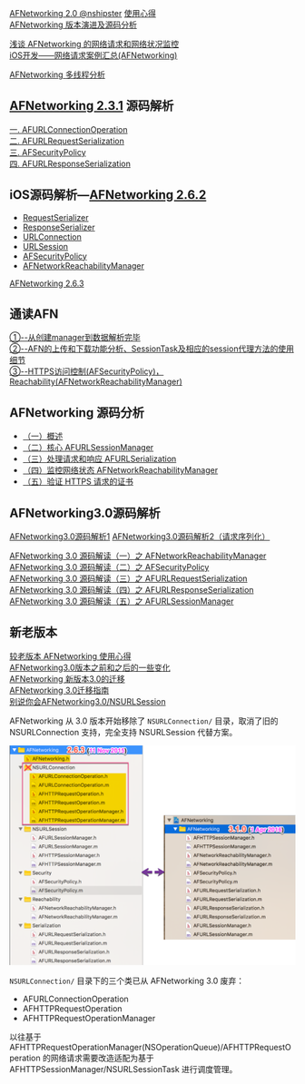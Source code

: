 [AFNetworking 2.0 @nshipster](http://nshipster.cn/afnetworking-2/)  [使用心得](http://summertreee.github.io/blog/2015/05/13/afnetworking2-dot-0shi-yong-xin-de/)  
[AFNetworking 版本演进及源码分析](http://www.jianshu.com/p/8eac5b1975de)  

[浅谈 AFNetworking 的网络请求和网络状况监控](http://www.jianshu.com/p/c561947ccea3)  
[iOS开发——网络请求案例汇总(AFNetworking)](http://blog.csdn.net/chenyufeng1991/article/details/50062143)  

[AFNetworking 多线程分析](http://www.jianshu.com/p/efc094b1d49e)  

## [AFNetworking 2.3.1](https://github.com/AFNetworking/AFNetworking/tree/2.3.1) 源码解析

[一.  AFURLConnectionOperation](http://blog.cnbang.net/tech/2320/)  
[二. AFURLRequestSerialization](http://blog.cnbang.net/tech/2371/)  
[三. AFSecurityPolicy](http://blog.cnbang.net/tech/2416/)  
[四. AFURLResponseSerialization](http://blog.cnbang.net/tech/2456/)  

## iOS源码解析—[AFNetworking 2.6.2](https://github.com/AFNetworking/AFNetworking/tree/2.6.2)

- [RequestSerializer](http://www.jianshu.com/p/e15545a0dade)  
- [ResponseSerializer](http://www.jianshu.com/p/804f51c1fc55)  
- [URLConnection](http://www.jianshu.com/p/1ec5812f676e)  
- [URLSession](http://www.jianshu.com/p/7381b401128d)  
- [AFSecurityPolicy](http://www.jianshu.com/p/eb4fcfa910f3)  
- [AFNetworkReachabilityManager](http://www.jianshu.com/p/48b741eec54d)  

[AFNetworking 2.6.3](https://github.com/AFNetworking/AFNetworking/releases/tag/2.6.3)

## 通读AFN
[①--从创建manager到数据解析完毕](http://www.jianshu.com/p/88f7e9ae7dc2)  
[②--AFN的上传和下载功能分析、SessionTask及相应的session代理方法的使用细节](http://www.jianshu.com/p/9493c4bc2694)  
[③--HTTPS访问控制(AFSecurityPolicy)，Reachability(AFNetworkReachabilityManager)](http://www.jianshu.com/p/11241691389a)  

## AFNetworking 源码分析

- [（一）概述](https://github.com/Draveness/Analyze/blob/master/contents/AFNetworking/AFNetworking%20%E6%A6%82%E8%BF%B0%EF%BC%88%E4%B8%80%EF%BC%89.md)  
- [（二）核心 AFURLSessionManager](https://github.com/Draveness/Analyze/blob/master/contents/AFNetworking/AFNetworking%20%E7%9A%84%E6%A0%B8%E5%BF%83%20AFURLSessionManager%EF%BC%88%E4%BA%8C%EF%BC%89.md)  
- [ （三）处理请求和响应 AFURLSerialization](https://github.com/Draveness/Analyze/blob/master/contents/AFNetworking/%E5%A4%84%E7%90%86%E8%AF%B7%E6%B1%82%E5%92%8C%E5%93%8D%E5%BA%94%20AFURLSerialization%EF%BC%88%E4%B8%89%EF%BC%89.md)  
- [ （四）监控网络状态 AFNetworkReachabilityManager](https://github.com/Draveness/Analyze/blob/master/contents/AFNetworking/AFNetworkReachabilityManager%20%E7%9B%91%E6%8E%A7%E7%BD%91%E7%BB%9C%E7%8A%B6%E6%80%81%EF%BC%88%E5%9B%9B%EF%BC%89.md)  
- [ （五）验证 HTTPS 请求的证书](https://github.com/Draveness/Analyze/blob/master/contents/AFNetworking/%E9%AA%8C%E8%AF%81%20HTTPS%20%E8%AF%B7%E6%B1%82%E7%9A%84%E8%AF%81%E4%B9%A6%EF%BC%88%E4%BA%94%EF%BC%89.md)  

## AFNetworking3.0源码解析
[AFNetworking3.0源码解析1](http://www.jianshu.com/p/750b86ed2e89)
[AFNetworking3.0源码解析2（请求序列化）](http://www.jianshu.com/p/fb0122032457)

[AFNetworking 3.0 源码解读（一）之 AFNetworkReachabilityManager](http://www.cnblogs.com/machao/p/5681645.html)  
[AFNetworking 3.0 源码解读（二）之 AFSecurityPolicy](http://www.cnblogs.com/machao/p/5704201.html)  
[AFNetworking 3.0 源码解读（三）之 AFURLRequestSerialization](http://www.cnblogs.com/machao/p/5725874.html)  
[AFNetworking 3.0 源码解读（四）之 AFURLResponseSerialization](http://www.cnblogs.com/machao/p/5755947.html)  
[AFNetworking 3.0 源码解读（五）之 AFURLSessionManager](http://www.jianshu.com/p/2d40ef5f992c)  

## 新老版本
[较老版本 AFNetworking 使用心得](http://www.cnblogs.com/YouXianMing/p/3568947.html)  
[AFNetworking3.0版本之前和之后的一些变化](http://blog.csdn.net/hannibal_zj/article/details/52216213)  
[AFNetworking 新版本3.0的迁移](http://www.cnblogs.com/fengmin/p/5507692.html)  
[AFNetworking 3.0迁移指南](http://www.jianshu.com/p/047463a7ce9b)  
[别说你会AFNetworking3.0/NSURLSession](http://www.cocoachina.com/ios/20160202/15211.html)  

AFNetworking 从 3.0 版本开始移除了 `NSURLConnection/` 目录，取消了旧的  NSURLConnection 支持，完全支持 NSURLSession 代替方案。

![AFNetworking-2.6.3&3.1.0](AFNetworking-2.6.3&3.1.0.png)

`NSURLConnection/` 目录下的三个类已从 AFNetworking 3.0 废弃：

- AFURLConnectionOperation  
- AFHTTPRequestOperation  
- AFHTTPRequestOperationManager  

以往基于 AFHTTPRequestOperationManager(NSOperationQueue)/AFHTTPRequestOperation 的网络请求需要改造适配为基于 AFHTTPSessionManager/NSURLSessionTask 进行调度管理。
